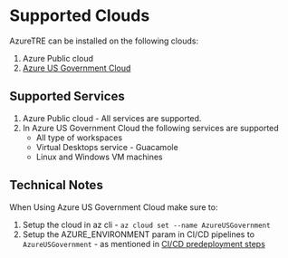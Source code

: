 # Supported Clouds

AzureTRE can be installed on the following clouds: 
1. Azure Public cloud
2. [Azure US Government Cloud](https://azure.microsoft.com/en-us/explore/global-infrastructure/government/)

## Supported Services

1. Azure Public cloud - All services are supported.
1. In Azure US Government Cloud the following services are supported
    - All type of workspaces
    - Virtual Desktops service - Guacamole
    - Linux and Windows VM machines 

## Technical Notes

When Using Azure US Government Cloud make sure to:
1. Setup the cloud in az cli - `az cloud set --name AzureUSGovernment`
1. Setup the AZURE_ENVIRONMENT param in CI/CD pipelines to `AzureUSGovernment` - as mentioned in [CI/CD predeployment steps](docs/tre-admins/setup-instructions/cicd-pre-deployment-steps.md)
